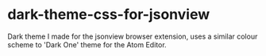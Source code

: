 # dark-theme-css-for-jsonview
Dark theme I made for the jsonview browser extension, uses a similar colour scheme to 'Dark One' theme for the Atom Editor.
